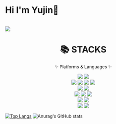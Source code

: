 # Hi I'm Yujin👋
<br>
<a href="https://hits.seeyoufarm.com"><img src="https://hits.seeyoufarm.com/api/count/incr/badge.svg?url=https%3A%2F%2Fgithub.com%2FYujin-17&count_bg=%23FC63B3&title_bg=%23E4B1B1&icon=github.svg&icon_color=%23E7E7E7&title=Github&edge_flat=false"/></a>


<!--
**Yujin-17/Yujin-17** is a ✨ _special_ ✨ repository because its `README.md` (this file) appears on your GitHub profile.

Here are some ideas to get you started:

- 🔭 I’m currently working on ...
- 🌱 I’m currently learning ...
- 👯 I’m looking to collaborate on ...
- 🤔 I’m looking for help with ...
- 💬 Ask me about ...
- 📫 How to reach me: ...
- 😄 Pronouns: ...
- ⚡ Fun fact: ...
-->



<div align=center><h1>📚 STACKS</h1></div>
<p align=center>✨ Platforms & Languages ✨</p>
<div align=center> 
  <img src="https://img.shields.io/badge/Java-007396?style=flat&logo=Conda-Forge&logoColor=white" />
  <img src="https://img.shields.io/badge/python-3776AB??style=plastic&logo=appveyor&logo=python&logoColor=white"> 
  <br>
  
  <img src="https://img.shields.io/badge/HTML5-E34F26?style=flat&logo=HTML5&logoColor=white" />
	<img src="https://img.shields.io/badge/CSS3-1572B6?style=flat&logo=CSS3&logoColor=white" />
  <img src="https://img.shields.io/badge/JavaScript-F7DF1E?style=flat&logo=JavaScript&logoColor=white" />
  <img src="https://img.shields.io/badge/jQuery-0769AD?style=flat&logo=jQuery&logoColor=white" />
  <br>
  
  <img src="https://img.shields.io/badge/mysql-4479A1??style=plastic&logo=appveyor&logo=mysql&logoColor=white"> 
  <img src="https://img.shields.io/badge/mongoDB-47A248??style=plastic&logo=appveyor&logo=MongoDB&logoColor=white">
  <br>
  
  <img src="https://img.shields.io/badge/Spring-6DB33F?style=flat&logo=Spring&logoColor=white" />
  <img src="https://img.shields.io/badge/flask-000000??style=plastic&logo=appveyor&logo=flask&logoColor=white">
  
  <img src="https://img.shields.io/badge/Bootstrap-7952B3?style=flat&logo=Bootstrap&logoColor=white" />
  <br>

  <img src="https://img.shields.io/badge/Linux-FCC624?style=flat&logo=Linux&logoColor=white" /> 
  <img src="https://img.shields.io/badge/apache tomcat-F8DC75??style=plastic&logo=appveyor&logo=apachetomcat&logoColor=white">
  <br>
  
	
  <img src="https://img.shields.io/badge/github-181717??style=plastic&logo=appveyor&logo=github&logoColor=white">
  <img src="https://img.shields.io/badge/git-F05032??style=plastic&logo=appveyor&logo=git&logoColor=white">
  <br>
</div>


[![Top Langs](https://github-readme-stats.vercel.app/api/top-langs/?username=Yujin-17&layout=compact)](https://github.com/anuraghazra/github-readme-stats)
![Anurag's GitHub stats](https://github-readme-stats.vercel.app/api?username=Yujin-17&show_icons=true&theme=radical)
